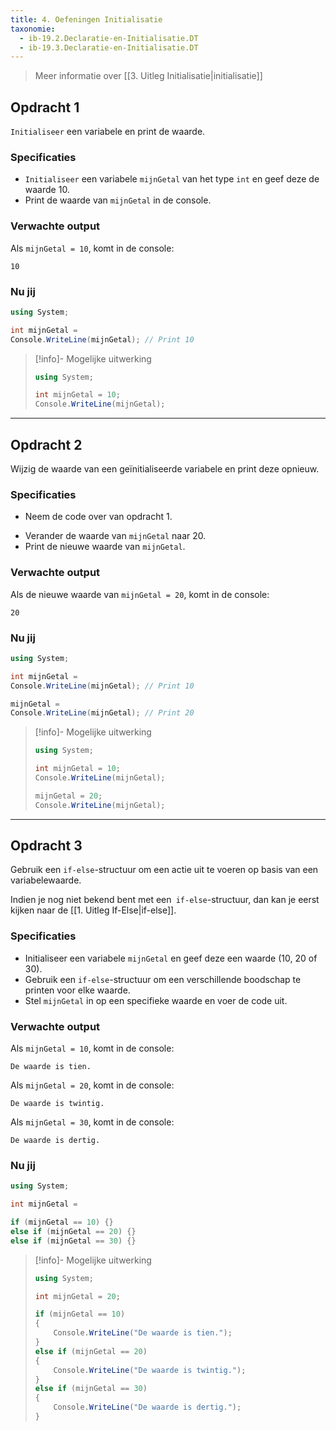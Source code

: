```yaml
---
title: 4. Oefeningen Initialisatie
taxonomie:
  - ib-19.2.Declaratie-en-Initialisatie.DT
  - ib-19.3.Declaratie-en-Initialisatie.DT
---
```


> Meer informatie over [[3. Uitleg Initialisatie|initialisatie]]

## Opdracht 1
`Initialiseer` een variabele en print de waarde.

### Specificaties
- `Initialiseer` een variabele `mijnGetal` van het type `int` en geef deze de waarde 10.
- Print de waarde van `mijnGetal` in de console.

### Verwachte output
Als `mijnGetal = 10`, komt in de console:
```
10
```

### Nu jij
``` csharp runner
using System;

int mijnGetal =
Console.WriteLine(mijnGetal); // Print 10
``` 

> [!info]- Mogelijke uitwerking
> ``` csharp
> using System;
> 
> int mijnGetal = 10;
> Console.WriteLine(mijnGetal);
> ```

---

## Opdracht 2
Wijzig de waarde van een geïnitialiseerde variabele en print deze opnieuw.

### Specificaties
- Neem de code over van opdracht 1.
* Verander de waarde van `mijnGetal` naar 20.
* Print de nieuwe waarde van `mijnGetal`.

### Verwachte output
Als de nieuwe waarde van `mijnGetal = 20`, komt in de console:
```
20
```

### Nu jij
``` csharp runner
using System;

int mijnGetal =
Console.WriteLine(mijnGetal); // Print 10

mijnGetal =
Console.WriteLine(mijnGetal); // Print 20
``` 

> [!info]- Mogelijke uitwerking
> ``` csharp
> using System;
> 
> int mijnGetal = 10;
> Console.WriteLine(mijnGetal);
> 
> mijnGetal = 20;
> Console.WriteLine(mijnGetal);
> ```

---

## Opdracht 3
Gebruik een `if-else`-structuur om een actie uit te voeren op basis van een variabelewaarde.

Indien je nog niet bekend bent met een` if-else`-structuur, dan kan je eerst kijken naar de [[1. Uitleg If-Else|if-else]].

### Specificaties
* Initialiseer een variabele `mijnGetal` en geef deze een waarde (10, 20 of 30).
* Gebruik een `if-else`-structuur om een verschillende boodschap te printen voor elke waarde.
* Stel `mijnGetal` in op een specifieke waarde en voer de code uit.

### Verwachte output
Als `mijnGetal = 10`, komt in de console:
```
De waarde is tien.
```
Als `mijnGetal = 20`, komt in de console:
```
De waarde is twintig.
```
Als `mijnGetal = 30`, komt in de console:
```
De waarde is dertig.
```

### Nu jij
``` csharp runner
using System;

int mijnGetal =

if (mijnGetal == 10) {}
else if (mijnGetal == 20) {}
else if (mijnGetal == 30) {}
``` 

> [!info]- Mogelijke uitwerking
> ``` csharp
> using System;
> 
> int mijnGetal = 20;
> 
> if (mijnGetal == 10)
> {
>     Console.WriteLine("De waarde is tien.");
> }
> else if (mijnGetal == 20)
> {
>     Console.WriteLine("De waarde is twintig.");
> }
> else if (mijnGetal == 30)
> {
>     Console.WriteLine("De waarde is dertig.");
> }
> ```
